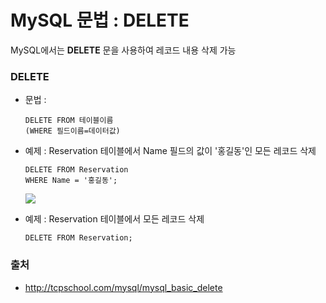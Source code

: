 # MySQL 문법 : DELETE

MySQL에서는 **DELETE** 문을 사용하여 레코드 내용 삭제 가능



### DELETE

- 문법 : 

  ```mysql
  DELETE FROM 테이블이름
  (WHERE 필드이름=데이터값)
  ```
  
- 예제 :  Reservation 테이블에서 Name 필드의 값이 '홍길동'인 모든 레코드 삭제

  ```mysql
  DELETE FROM Reservation
  WHERE Name = '홍길동';
  ```
  
  ![](http://tcpschool.com/lectures/mysql_basic_delete_01.jpg)
  
- 예제 : Reservation 테이블에서 모든 레코드 삭제

  ````mysql
  DELETE FROM Reservation;
  ````
  



### 출처 

- http://tcpschool.com/mysql/mysql_basic_delete